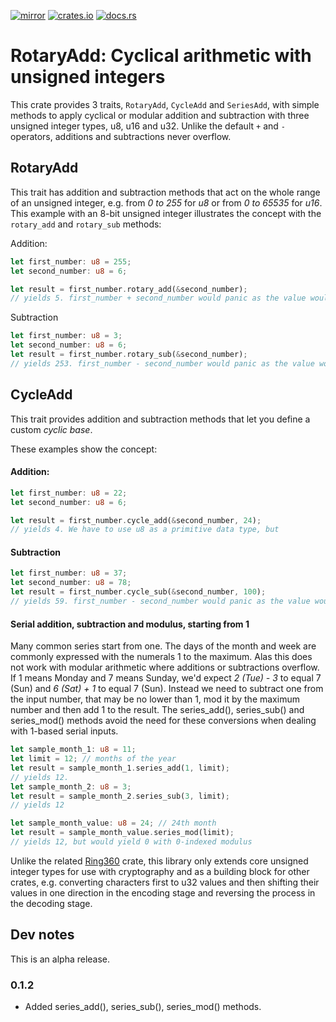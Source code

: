 [![mirror](https://img.shields.io/badge/mirror-github-blue)](https://github.com/neilg63/rotary-add)
[![crates.io](https://img.shields.io/crates/v/rotary-add.svg)](https://crates.io/crates/rotary-add)
[![docs.rs](https://docs.rs/rotary-add/badge.svg)](https://docs.rs/rotary-add)

# RotaryAdd: Cyclical arithmetic with unsigned integers

This crate provides 3 traits, ```RotaryAdd```,  ```CycleAdd``` and ```SeriesAdd```, with simple methods to apply cyclical or modular addition and subtraction with three unsigned integer types, u8, u16 and u32. Unlike the default ```+``` and ```-``` operators, additions and subtractions never overflow.

## RotaryAdd

This trait has addition and subtraction methods that act on the whole range of an unsigned integer, e.g. from *0 to 255* for *u8* or from *0 to 65535* for *u16*.
This example with an 8-bit unsigned integer illustrates the concept with the ```rotary_add``` and ```rotary_sub``` methods:

Addition:
```rust
let first_number: u8 = 255;
let second_number: u8 = 6;

let result = first_number.rotary_add(&second_number);
// yields 5. first_number + second_number would panic as the value would overflow
```

Subtraction

```rust
let first_number: u8 = 3;
let second_number: u8 = 6;
let result = first_number.rotary_sub(&second_number);
// yields 253. first_number - second_number would panic as the value would overflow
```

## CycleAdd

This trait provides addition and subtraction methods that let you define a custom *cyclic base*.

These examples show the concept:

#### Addition:
```rust
let first_number: u8 = 22;
let second_number: u8 = 6;

let result = first_number.cycle_add(&second_number, 24);
// yields 4. We have to use u8 as a primitive data type, but
```

#### Subtraction

```rust
let first_number: u8 = 37;
let second_number: u8 = 78;
let result = first_number.cycle_sub(&second_number, 100);
// yields 59. first_number - second_number would panic as the value would overflow
```

#### Serial addition, subtraction and modulus, starting from 1
Many common series start from one. The days of the month and week are commonly expressed with the numerals 1 to the maximum. Alas this does not work with modular arithmetic where additions or subtractions overflow. If 1 means Monday and 7 means Sunday, we'd expect *2 (Tue) - 3* to equal 7 (Sun) and *6 (Sat) + 1* to equal 7 (Sun). Instead we need to subtract one from the input number, that may be no lower than 1, mod it by the maximum number and then add 1 to the result. The series_add(), series_sub() and series_mod() methods avoid the need for these conversions when dealing with 1-based serial inputs.
```rust
let sample_month_1: u8 = 11;
let limit = 12; // months of the year
let result = sample_month_1.series_add(1, limit);
// yields 12. 
let sample_month_2: u8 = 3;
let result = sample_month_2.series_sub(3, limit);
// yields 12

let sample_month_value: u8 = 24; // 24th month
let result = sample_month_value.series_mod(limit);
// yields 12, but would yield 0 with 0-indexed modulus

```
Unlike the related [Ring360](https://crates.io/crates/ring360) crate, this library only extends core unsigned integer types for use with cryptography and as a building block for other crates, e.g. converting characters first to u32 values and then shifting their values in one direction in the encoding stage and reversing the process in the decoding stage. 

## Dev notes
This is an alpha release.

### 0.1.2
- Added series_add(), series_sub(), series_mod() methods.